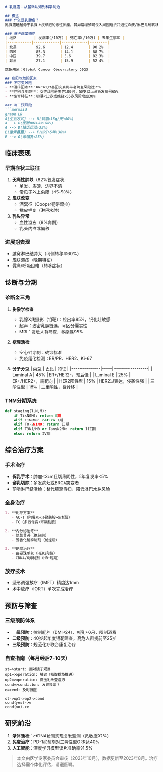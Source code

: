 

```markdown
# 乳腺癌：从基础认知到科学防治

## 概述
### 什么是乳腺癌？
乳腺癌是起源于乳腺上皮细胞的恶性肿瘤，其异常增殖可侵入周围组织并通过血液/淋巴系统转移。作为女性最常见的恶性肿瘤，全球每年新增病例超230万（WHO 2022），我国每年新发约42万例，发病率以3%年增速持续上升。

### 流行病学特征
| 地区        | 发病率(/10万) | 死亡率(/10万) | 五年生存率 |
|-----------|------------|------------|--------|
| 北美       | 92.6       | 12.4       | 90.2%  |
| 西欧       | 85.3       | 14.1       | 88.7%  |
| 中国       | 39.7       | 8.6        | 82.3%  |
| 非洲       | 27.1       | 15.9       | 52.4%  |

数据来源：Global Cancer Observatory 2023

## 病因与危险因素
### 不可变风险
- **遗传因素**：BRCA1/2基因突变携带者终生风险达72%
- **性别与年龄**：女性风险是男性100倍，50岁以上占新发病例65%
- **生育特征**：初潮<12岁或绝经>55岁风险增加30%

### 可干预风险
```mermaid
graph LR
A[生活方式] --> B(饮酒>15g/天↑40%)
A --> C(肥胖BMI>30↑50%)
A --> D(缺乏运动↑35%)
E[激素暴露] --> F(HRT>5年↑30%)
E --> G(未哺乳↑25%)
```

## 临床表现
### 早期症状三联征
1. **无痛性肿块**（82%首发症状）
   - 单发、质硬、边界不清
   - 常见于外上象限（45-50%）
2. **皮肤改变**
   - 酒窝征（Cooper韧带牵拉）
   - 橘皮样变（淋巴水肿）
3. **乳头异常**
   - 血性溢液（8%病例）
   - 乳头内陷或偏移

### 进展期表现
- 腋窝淋巴结肿大（同侧转移率60%）
- 皮肤溃疡（晚期特征）
- 骨痛/呼吸困难（转移症状）

## 诊断与分期
### 诊断金三角
1. **影像学检查**
   - 乳腺X线摄影（钼靶）：检出率85%，钙化灶敏感
   - 超声：致密乳腺首选，可区分囊实性
   - MRI：高危人群筛查，敏感性95%

2. **病理活检**
   - 空心针穿刺：确诊标准
   - 免疫组化检测：ER/PR、HER2、Ki-67

3. **分子分型**
   | 类型            | 占比  | 特征               |
   |---------------|-----|------------------|
   | Luminal A      | 45% | ER+/HER2-，预后佳    |
   | Luminal B      | 25% | ER+/HER2+，需靶向    |
   | HER2阳性型      | 15% | HER2过表达，侵袭性强  |
   | 三阴性型        | 15% | 三重阴性，易转移      |

### TNM分期系统
```python
def staging(T,N,M):
    if TisN0M0: return 0期
    elif T1N0M0: return I期
    elif T0-2N1M0: return II期
    elif T3N1/M0 or TanyN2M0: return III期
    else: return IV期
```

## 综合治疗方案
### 手术治疗
- **保乳手术**：肿瘤<3cm且切缘阴性，5年复发率<5%
- **全乳切除**：多发病灶或BRCA突变者
- 前哨淋巴结活检：替代腋窝清扫，降低淋巴水肿风险

### 全身治疗
```markdown
1. **化疗方案**
   - AC-T（阿霉素+环磷酰胺→紫杉醇）
   - TC（多西他赛+环磷酰胺）
   
2. **内分泌治疗**
   - 他莫昔芬（绝经前）
   - 芳香化酶抑制剂（绝经后）

3. **靶向治疗**
   - 曲妥珠单抗（HER2阳性）
   - CDK4/6抑制剂（HR+晚期）
```

### 放疗技术
- 适形调强放疗（IMRT）精度达1mm
- 术中放疗（IORT）单次完成治疗

## 预防与筛查
### 三级预防体系
- **一级预防**：控制肥胖（BMI<24）、哺乳>6月、限制酒精
- **二级预防**：40岁起年度钼靶筛查，高危人群提前至25岁
- **三级预防**：规范化疗联合康复治疗

### 自查指南（每月经后7-10天）
```flow
st=>start: 面对镜子观察
op1=>operation: 触诊（指腹螺旋推进）
op2=>operation: 挤压乳头查溢液
cond=>condition: 发现异常？
e=>end: 及时就医

st->op1->op2->cond
cond(yes)->e
cond(no)->e
```

## 研究前沿
1. **液体活检**：ctDNA检测实现复发监测（灵敏度92%）
2. **免疫治疗**：PD-1抑制剂对三阴性型ORR达40%
3. **人工智能**：深度学习模型读片准确率91.5%

> 本文由医学专家委员会审核（2023年10月），数据更新至2023年8月。治疗选择需个体化评估，请遵医嘱。
```